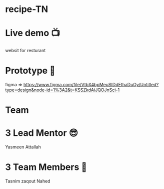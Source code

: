 # recipe-TN

# Live demo 📺
websit for resturant 

# Prototype 🎨
figma =>  https://www.figma.com/file/VtbX4bpMeuSIDdEthaDuOy/Untitled?type=design&node-id=1%3A2&t=KSSZkdAiJQOJnSci-1


# Team
# 3 Lead Mentor 😎
Yasmeen Attallah
# 3 Team Members 👥
Tasnim zaqout 
Nahed
